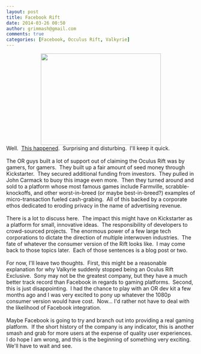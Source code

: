 ```yaml
---
layout: post
title: Facebook Rift
date: 2014-03-26 00:50
author: grimmash@gmail.com
comments: true
categories: [Facebook, Occulus Rift, Valkyrie]
---
```

<div style="clear: both; text-align: center;"><a href="http://grimmash.com/wp-content/uploads/2014/03/OculusFB.jpg" style="margin-left: 1em; margin-right: 1em;"><img border="0" src="http://grimmash.com/wp-content/uploads/2014/03/OculusFB.jpg" height="244" width="320" /></a></div>Well.&nbsp; <a href="http://arstechnica.com/gaming/2014/03/facebook-purchases-vr-headset-maker-oculus-for-2-billion/">This happened</a>.&nbsp; Surprising and disturbing.&nbsp; I'll keep it quick.<br /><br />The OR guys built a lot of support out of claiming the Oculus Rift was by gamers, for gamers.&nbsp; They built up a fair amount of seed money through Kickstarter.&nbsp; They secured additional funding from investors.&nbsp; They pulled in John Carmack to buoy this image even more.&nbsp; Then they turned around and sold to a platform whose most famous games include Farmville, scrabble-knockoffs, and other worst-in-breed (or maybe best-in-breed?) examples of micro-transaction fueled cash-grabing.&nbsp; All of this backed by a corporate ethos dedicated to eroding privacy in the name of advertising revenue.<br /><br />There is a lot to discuss here.&nbsp; The impact this might have on Kickstarter as a platform for small, innovative ideas.&nbsp; The responsibility of developers to crowd-sourced projects.&nbsp; The enormous power of a few large tech corporations to dictate the direction of multiple interwoven industries.&nbsp; The fate of whatever the consumer version of the Rift looks like.&nbsp; I may come back to those topics later.&nbsp; Each of those sentences is a blog post or two.<br /><br />For now, I'll leave two thoughts.&nbsp; First, this might be a reasonable explanation for why Valkyrie suddenly stopped being an Oculus Rift Exclusive.&nbsp; Sony may not be the greatest company, but they have a much better track record than Facebook in regards to gaming platforms.&nbsp; Second, this is just disappointing.&nbsp; I had the chance to play with an OR dev kit a few months ago and I was very excited to pony up whatever the 1080p consumer version would have cost.&nbsp; Now... I'd rather not have to deal with the likelihood of Facebook integration.<br /><br />Maybe Facebook is going to try and branch out into providing a real gaming platform.&nbsp; If the short history of the company is any indicator, this is another smash and grab for more users at the expense of quality user experiences.&nbsp; I do hope I am wrong, and this is the beginning of something very exciting.&nbsp; We'll have to wait and see.<br /><br />
